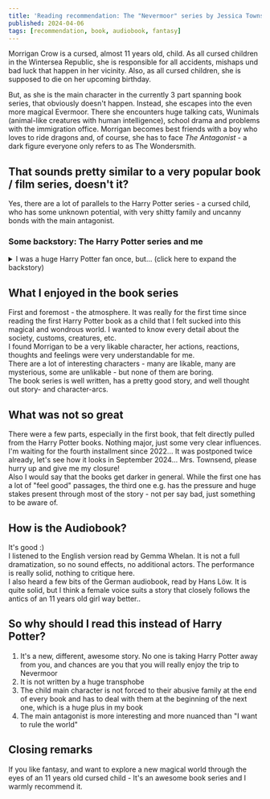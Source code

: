 ```yaml
---
title: 'Reading recommendation: The "Nevermoor" series by Jessica Townsend'
published: 2024-04-06
tags: [recommendation, book, audiobook, fantasy]
---
```

Morrigan Crow is a cursed, almost 11 years old, child. As all cursed children in the Wintersea Republic, she is responsible for all accidents, mishaps und bad luck that happen in her vicinity. Also, as all cursed children, she is supposed to die on her upcoming birthday.

But, as she is the main character in the currently 3 part spanning book series, that obviously doesn't happen. Instead, she escapes into the even more magical Evermoor. There she encounters huge talking cats, Wunimals (animal-like creatures with human intelligence), school drama and problems with the immigration office. Morrigan becomes best friends with a boy who loves to ride dragons and, of course, she has to face _The Antagonist_ - a dark figure everyone only refers to as The Wondersmith.

## That sounds pretty similar to a very popular book / film series, doesn't it?
Yes, there are a lot of parallels to the Harry Potter series - a cursed child, who has some unknown potential, with very shitty family and uncanny bonds with the main antagonist.

### Some backstory: The Harry Potter series and me
<details>
  <summary>
    I was a huge Harry Potter fan once, but... (click here to expand the backstory)
  </summary>

___Preface:___ _I'm just providing some context for the rest of this blog post. I don't want to debate Rowling's views, the quality of her writing or the ethics of buying or enjoying Harry Potter/Wizarding World products._

I was a __huge__ fan of the Harry Potter books. When a distant aunt from the USA visiting my grandma gifted me the first Harry Potter book, I was instantly hooked and sucked in into this magical world. Also I was the exact age that Harry was when he got the Hogwarts letter, which made the immersion even larger.

As I grew older, I met different people in high school, job, and online. I got exposed to different views, opinions, cultures - basically I expanded my horizon and grew as a person. More and more elements of the Harry Potter series started rubbing me the wrong way. The more obvious aspects are, e.g.:
* Commonly accepted slavery of house elves
* Very obvious classism and racism integrated into the culture
* Goblins looking like antisemitic caricatures running the wizard bank (although one could argue that that's just following the common characterization of goblins since at least Tolkien's The Hobbit)

But to be honest, these are some problematic aspects in a large book series that I adored, and were not enough to make me fall out of love with it.  
What made me fall out of love with the Harry Potter series, is that...
1. J. K. Rowling is a huge transphobe
2. She uses her huge amount of money and reach to spread her transphobia
3. She has literally tweeted that for her people buying Harry Potter/Wizarding World products means they are supporting her own views
4. (point 3. is why "death of the author" doesn't work for me here)

_Backstory over ;)_
</details>

## What I enjoyed in the book series
First and foremost - the atmosphere. It was really for the first time since reading the first Harry Potter book as a child that I felt sucked into this magical and wondrous world. I wanted to know every detail about the society, customs, creatures, etc.  
I found Morrigan to be a very likable character, her actions, reactions, thoughts and feelings were very understandable for me.  
There are a lot of interesting characters - many are likable, many are mysterious, some are unlikable - but none of them are boring.  
The book series is well written, has a pretty good story, and well thought out story- and character-arcs.

## What was not so great
There were a few parts, especially in the first book, that felt directly pulled from the Harry Potter books. Nothing major, just some very clear influences.  
I'm waiting for the fourth installment since 2022... It was postponed twice already, let's see how it looks in September 2024... Mrs. Townsend, please hurry up and give me my closure!  
Also I would say that the books get darker in general. While the first one has a lot of "feel good" passages, the third one e.g. has the pressure and huge stakes present through most of the story - not per say bad, just something to be aware of.

## How is the Audiobook?
It's good :)  
I listened to the English version read by Gemma Whelan. It is not a full dramatization, so no sound effects, no additional actors. The performance is really solid, nothing to critique here.  
I also heard a few bits of the German audiobook, read by Hans Löw. It is quite solid, but I think a female voice suits a story that closely follows the antics of an 11 years old girl way better..

## So why should I read this instead of Harry Potter?
1. It's a new, different, awesome story. No one is taking Harry Potter away from you, and chances are you that you will really enjoy the trip to Nevermoor
2. It is not written by a huge transphobe
3. The child main character is not forced to their abusive family at the end of every book and has to deal with them at the beginning of the next one, which is a huge plus in my book
4. The main antagonist is more interesting and more nuanced than "I want to rule the world"

## Closing remarks
If you like fantasy, and want to explore a new magical world through the eyes of an 11 years old cursed child - It's an awesome book series and I warmly recommend it.